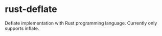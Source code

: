 rust-deflate
============

Deflate implementation with Rust programming language. Currently only supports inflate.
